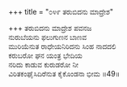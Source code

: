 +++
title = "೦೪೯ ತರುಬಿದನು ಮಾದ್ರೇಶ"

+++
ತರುಬಿದನು ಮಾದ್ರೇಶ ಪವನಜ  
ನುರುಬೆಯನು ಫಲುಗುಣನ ಬಾಣವ  
ಮುರಿಯೆನುತ ರಾಧೇಯನಿರಿದನು ಸಿಂಹ ನಾದದಲಿ   
ಕರುಬರೋ ಘನ ಯಂತ್ರ ಭೇದಿಯ  
ನರಿದು ಕಾಡುವ ಕುರುಡರೋ ನೀ  
ವಿರಿತಕಂಘೈಸಿದಿರೆನುತ ಕೈಕೊಂಡನಾ ಭೀಮ     ॥49॥